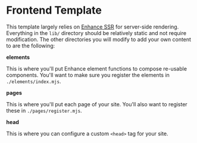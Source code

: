 # Frontend Template

This template largely relies on [Enhance SSR](https://github.com/enhance-dev/enhance-ssr) for server-side rendering.
Everything in the `lib/` directory should be relatively static and not require modification.
The other directories you will modify to add your own content to are the following:

**elements**

This is where you'll put Enhance element functions to compose re-usable components.
You'll want to make sure you register the elements in `./elements/index.mjs`.

**pages**

This is where you'll put each page of your site.
You'll also want to register these in `./pages/register.mjs`.

**head**

This is where you can configure a custom `<head>` tag for your site.
